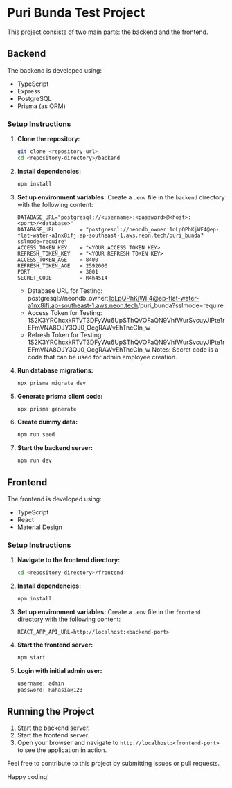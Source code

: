 # Puri Bunda Test Project

This project consists of two main parts: the backend and the frontend.

## Backend

The backend is developed using:
- TypeScript
- Express
- PostgreSQL
- Prisma (as ORM)

### Setup Instructions

1. **Clone the repository:**
    ```sh
    git clone <repository-url>
    cd <repository-directory>/backend
    ```

2. **Install dependencies:**
    ```sh
    npm install
    ```

3. **Set up environment variables:**
    Create a `.env` file in the `backend` directory with the following content:
    ```env
    DATABASE_URL="postgresql://<username>:<password>@<host>:<port>/<database>"
    DATABASE_URL        = "postgresql://neondb_owner:1oLpQPhKjWF4@ep-flat-water-a1nx8ifj.ap-southeast-1.aws.neon.tech/puri_bunda?sslmode=require"
    ACCESS_TOKEN_KEY    = "<YOUR ACCESS TOKEN KEY>
    REFRESH_TOKEN_KEY   = "<YOUR REFRESH TOKEN KEY>
    ACCESS_TOKEN_AGE    = 8400
    REFRESH_TOKEN_AGE   = 2592000
    PORT                = 3001
    SECRET_CODE         = R4h4514
    ```

    - Database URL for Testing: postgresql://neondb_owner:1oLpQPhKjWF4@ep-flat-water-a1nx8ifj.ap-southeast-1.aws.neon.tech/puri_bunda?sslmode=require
    - Access Token for Testing: 1S2K3YRChcxkRTvT3DFyWu6UpSThQVOFaQN9VhfWurSvcuyJlPte1rEFmVNA8OJY3QJ0_OcgRAWvEhTncCln_w
    - Refresh Token for Testing: 1S2K3YRChcxkRTvT3DFyWu6UpSThQVOFaQN9VhfWurSvcuyJlPte1rEFmVNA8OJY3QJ0_OcgRAWvEhTncCln_w
    Notes: Secret code is a code that can be used for admin employee creation.

4. **Run database migrations:**
    ```sh
    npx prisma migrate dev
    ```

5. **Generate prisma client code:**
    ```sh
    npx prisma generate
    ```

6. **Create dummy data:**
    ```sh
    npm run seed
    ```

7. **Start the backend server:**
    ```sh
    npm run dev
    ```

## Frontend

The frontend is developed using:
- TypeScript
- React
- Material Design

### Setup Instructions

1. **Navigate to the frontend directory:**
    ```sh
    cd <repository-directory>/frontend
    ```

2. **Install dependencies:**
    ```sh
    npm install
    ```

3. **Set up environment variables:**
    Create a `.env` file in the `frontend` directory with the following content:
    ```env
    REACT_APP_API_URL=http://localhost:<backend-port>
    ```

4. **Start the frontend server:**
    ```sh
    npm start
    ```
5. **Login with initial admin user:**
    ```sh
    username: admin
    password: Rahasia@123
    ```
## Running the Project

1. Start the backend server.
2. Start the frontend server.
3. Open your browser and navigate to `http://localhost:<frontend-port>` to see the application in action.

Feel free to contribute to this project by submitting issues or pull requests.

Happy coding!